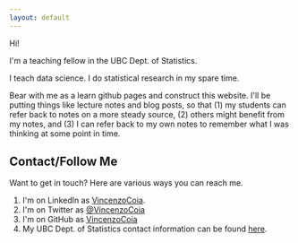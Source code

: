 ```yaml
---
layout: default
---
```


Hi!

I'm a teaching fellow in the UBC Dept. of Statistics.

I teach data science. I do statistical research in my spare time.

Bear with me as a learn github pages and construct this website. I'll be putting things like lecture notes and blog posts, so that (1) my students can refer back to notes on a more steady source, (2) others might benefit from my notes, and (3) I can refer back to my own notes to remember what I was thinking at some point in time.

## Contact/Follow Me

Want to get in touch? Here are various ways you can reach me.

1. I'm on LinkedIn as [VincenzoCoia](https://www.linkedin.com/in/vincenzocoia/).
2. I'm on Twitter as [\@VincenzoCoia](https://twitter.com/VincenzoCoia)
3. I'm on GitHub as [VincenzoCoia](https://github.com/vincenzocoia)
4. My UBC Dept. of Statistics contact information can be found [here](https://www.stat.ubc.ca/users/vincenzo-coia).

